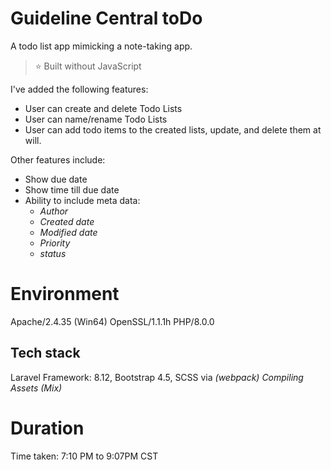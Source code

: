 # Guideline Central toDo

A todo list app mimicking a note-taking app.

> ⭐ Built without JavaScript

I've added the following features:

-   User can create and delete Todo Lists
-   User can name/rename Todo Lists
-   User can add todo items to the created lists, update, and delete them at will.

Other features include:

-   Show due date
-   Show time till due date
-   Ability to include meta data:
    -   _Author_
    -   _Created date_
    -   _Modified date_
    -   _Priority_
    -   _status_

# Environment

Apache/2.4.35 (Win64)
OpenSSL/1.1.1h
PHP/8.0.0

## Tech stack

Laravel Framework: 8.12,
Bootstrap 4.5,
SCSS via _(webpack) Compiling Assets (Mix)_


# Duration
Time taken: 7:10 PM to 9:07PM CST
